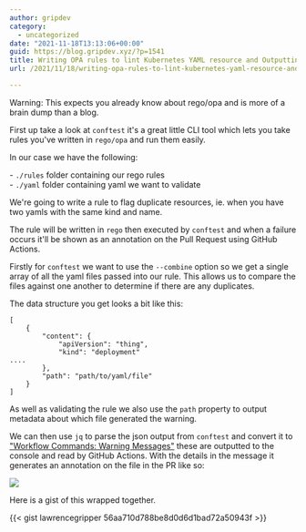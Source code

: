 ```yaml
---
author: gripdev
category:
  - uncategorized
date: "2021-11-18T13:13:06+00:00"
guid: https://blog.gripdev.xyz/?p=1541
title: Writing OPA rules to lint Kubernetes YAML resource and Outputting as annotations on Pull Requests with GitHub Actions
url: /2021/11/18/writing-opa-rules-to-lint-kubernetes-yaml-resource-and-outputting-as-annotations-on-pull-requests-with-github-actions/

---
```

Warning: This expects you already know about rego/opa and is more of a brain dump than a blog.

First up take a look at `conftest` it's a great little CLI tool which lets you take rules you've written in `rego/opa` and run them easily.

In our case we have the following:

\- `./rules` folder containing our rego rules  
\- `./yaml` folder containing yaml we want to validate

We're going to write a rule to flag duplicate resources, ie. when you have two yamls with the same kind and name.

The rule will be written in `rego` then executed by `conftest` and when a failure occurs it'll be shown as an annotation on the Pull Request using GitHub Actions.

Firstly for `conftest` we want to use the `--combine` option so we get a single array of all the yaml files passed into our rule. This allows us to compare the files against one another to determine if there are any duplicates.

The data structure you get looks a bit like this:

```
[
    {
        "content": {
            "apiVersion": "thing",
            "kind": "deployment"
....
        },
        "path": "path/to/yaml/file"
    }
]
```

As well as validating the rule we also use the `path` property to output metadata about which file generated the warning.

We can then use `jq` to parse the json output from `conftest` and convert it to ["Workflow Commands: Warning Messages"](https://docs.github.com/en/actions/learn-github-actions/workflow-commands-for-github-actions#setting-a-warning-message) these are outputted to the console and read by GitHub Actions. With the details in the message it generates an annotation on the file in the PR like so:   

[![](/wp-content/uploads/2021/11/image.png)](/wp-content/uploads/2021/11/image.png)

Here is a gist of this wrapped together.

{{< gist lawrencegripper 56aa710d788be8d0d6d1bad72a50943f >}}
